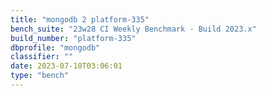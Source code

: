 ```yaml
---
title: "mongodb 2 platform-335"
bench_suite: "23w28 CI Weekly Benchmark - Build 2023.x"
build_number: "platform-335"
dbprofile: "mongodb"
classifier: ""
date: 2023-07-10T03:06:01
type: "bench"
---
```

